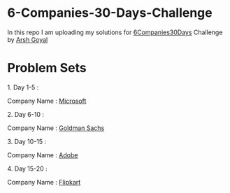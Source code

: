 # 6-Companies-30-Days-Challenge
In this repo I am uploading my solutions for [6Companies30Days](https://www.youtube.com/watch?v=QUnaBYKQkZU) Challenge by [Arsh Goyal](https://www.linkedin.com/in/arshgoyal/)
<h1>Problem Sets</h1>
<p>1. Day 1-5 :</p>

Company Name : [Microsoft](https://github.com/Amber-Mishra-2003/6-Companies-30-Days-Challenge/tree/main/Day%201-5%20%5BMicorsoft%5D)



<p>2. Day 6-10 :</p>

Company Name : [Goldman Sachs](https://github.com/Amber-Mishra-2003/6-Companies-30-Days-Challenge/tree/main/Day%206-10%20%5BGoldman%20Sachs%5D)


<p>3. Day 10-15 :</p>

Company Name : [Adobe](https://github.com/Amber-Mishra-2003/6-Companies-30-Days-Challenge/tree/main/Day%2010-15%20%5BAdobe%5D)


<p>4. Day 15-20 :</p>

Company Name : [Flipkart](https://github.com/Amber-Mishra-2003/6-Companies-30-Days-Challenge/tree/main/Day%2015-20%20%5BFlipkart%5D)

